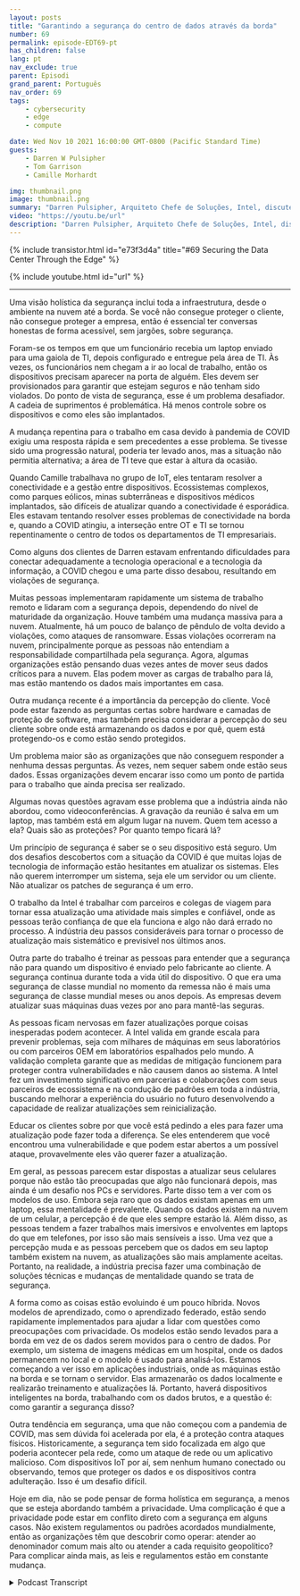 ```yaml
---
layout: posts
title: "Garantindo a segurança do centro de dados através da borda"
number: 69
permalink: episode-EDT69-pt
has_children: false
lang: pt
nav_exclude: true
parent: Episodi
grand_parent: Português
nav_order: 69
tags:
    - cybersecurity
    - edge
    - compute

date: Wed Nov 10 2021 16:00:00 GMT-0800 (Pacific Standard Time)
guests:
    - Darren W Pulsipher
    - Tom Garrison
    - Camille Morhardt

img: thumbnail.png
image: thumbnail.png
summary: "Darren Pulsipher, Arquiteto Chefe de Soluções, Intel, discute a segurança do data center através da borda com os colegas executivos da Intel e anfitriões do podcast, Tom Garrison, VP de Segurança do Cliente e Camille Morhardt, Diretora de Inovação e Comunicação de Segurança."
video: "https://youtu.be/url"
description: "Darren Pulsipher, Arquiteto Chefe de Soluções, Intel, discute a segurança do data center através da borda com os colegas executivos da Intel e anfitriões do podcast, Tom Garrison, VP de Segurança do Cliente e Camille Morhardt, Diretora de Inovação e Comunicação de Segurança."
---
```


<div>
{% include transistor.html id="e73f3d4a" title="#69 Securing the Data Center Through the Edge" %}

{% include youtube.html id="url" %}
</div>

---

Uma visão holística da segurança inclui toda a infraestrutura, desde o ambiente na nuvem até a borda. Se você não consegue proteger o cliente, não consegue proteger a empresa, então é essencial ter conversas honestas de forma acessível, sem jargões, sobre segurança.

Foram-se os tempos em que um funcionário recebia um laptop enviado para uma gaiola de TI, depois configurado e entregue pela área de TI. Às vezes, os funcionários nem chegam a ir ao local de trabalho, então os dispositivos precisam aparecer na porta de alguém. Eles devem ser provisionados para garantir que estejam seguros e não tenham sido violados. Do ponto de vista de segurança, esse é um problema desafiador. A cadeia de suprimentos é problemática. Há menos controle sobre os dispositivos e como eles são implantados.

A mudança repentina para o trabalho em casa devido à pandemia de COVID exigiu uma resposta rápida e sem precedentes a esse problema. Se tivesse sido uma progressão natural, poderia ter levado anos, mas a situação não permitia alternativa; a área de TI teve que estar à altura da ocasião.

Quando Camille trabalhava no grupo de IoT, eles tentaram resolver a conectividade e a gestão entre dispositivos. Ecossistemas complexos, como parques eólicos, minas subterrâneas e dispositivos médicos implantados, são difíceis de atualizar quando a conectividade é esporádica. Eles estavam tentando resolver esses problemas de conectividade na borda e, quando a COVID atingiu, a interseção entre OT e TI se tornou repentinamente o centro de todos os departamentos de TI empresariais.

Como alguns dos clientes de Darren estavam enfrentando dificuldades para conectar adequadamente a tecnologia operacional e a tecnologia da informação, a COVID chegou e uma parte disso desabou, resultando em violações de segurança.

Muitas pessoas implementaram rapidamente um sistema de trabalho remoto e lidaram com a segurança depois, dependendo do nível de maturidade da organização. Houve também uma mudança massiva para a nuvem. Atualmente, há um pouco de balanço de pêndulo de volta devido a violações, como ataques de ransomware. Essas violações ocorreram na nuvem, principalmente porque as pessoas não entendiam a responsabilidade compartilhada pela segurança. Agora, algumas organizações estão pensando duas vezes antes de mover seus dados críticos para a nuvem. Elas podem mover as cargas de trabalho para lá, mas estão mantendo os dados mais importantes em casa.

Outra mudança recente é a importância da percepção do cliente. Você pode estar fazendo as perguntas certas sobre hardware e camadas de proteção de software, mas também precisa considerar a percepção do seu cliente sobre onde está armazenando os dados e por quê, quem está protegendo-os e como estão sendo protegidos.

Um problema maior são as organizações que não conseguem responder a nenhuma dessas perguntas. Às vezes, nem sequer sabem onde estão seus dados. Essas organizações devem encarar isso como um ponto de partida para o trabalho que ainda precisa ser realizado.

Algumas novas questões agravam esse problema que a indústria ainda não abordou, como videoconferências. A gravação da reunião é salva em um laptop, mas também está em algum lugar na nuvem. Quem tem acesso a ela? Quais são as proteções? Por quanto tempo ficará lá?

Um princípio de segurança é saber se o seu dispositivo está seguro. Um dos desafios descobertos com a situação da COVID é que muitas lojas de tecnologia de informação estão hesitantes em atualizar os sistemas. Eles não querem interromper um sistema, seja ele um servidor ou um cliente. Não atualizar os patches de segurança é um erro.

O trabalho da Intel é trabalhar com parceiros e colegas de viagem para tornar essa atualização uma atividade mais simples e confiável, onde as pessoas terão confiança de que ela funciona e algo não dará errado no processo. A indústria deu passos consideráveis ​​para tornar o processo de atualização mais sistemático e previsível nos últimos anos.

Outra parte do trabalho é treinar as pessoas para entender que a segurança não para quando um dispositivo é enviado pelo fabricante ao cliente. A segurança continua durante toda a vida útil do dispositivo. O que era uma segurança de classe mundial no momento da remessa não é mais uma segurança de classe mundial meses ou anos depois. As empresas devem atualizar suas máquinas duas vezes por ano para mantê-las seguras.

As pessoas ficam nervosas em fazer atualizações porque coisas inesperadas podem acontecer. A Intel valida em grande escala para prevenir problemas, seja com milhares de máquinas em seus laboratórios ou com parceiros OEM em laboratórios espalhados pelo mundo. A validação completa garante que as medidas de mitigação funcionem para proteger contra vulnerabilidades e não causem danos ao sistema. A Intel fez um investimento significativo em parcerias e colaborações com seus parceiros de ecossistema e na condução de padrões em toda a indústria, buscando melhorar a experiência do usuário no futuro desenvolvendo a capacidade de realizar atualizações sem reinicialização.

Educar os clientes sobre por que você está pedindo a eles para fazer uma atualização pode fazer toda a diferença. Se eles entenderem que você encontrou uma vulnerabilidade e que podem estar abertos a um possível ataque, provavelmente eles vão querer fazer a atualização.

Em geral, as pessoas parecem estar dispostas a atualizar seus celulares porque não estão tão preocupadas que algo não funcionará depois, mas ainda é um desafio nos PCs e servidores. Parte disso tem a ver com os modelos de uso. Embora seja raro que os dados existam apenas em um laptop, essa mentalidade é prevalente. Quando os dados existem na nuvem de um celular, a percepção é de que eles sempre estarão lá. Além disso, as pessoas tendem a fazer trabalhos mais imersivos e envolventes em laptops do que em telefones, por isso são mais sensíveis a isso. Uma vez que a percepção muda e as pessoas percebem que os dados em seu laptop também existem na nuvem, as atualizações são mais amplamente aceitas. Portanto, na realidade, a indústria precisa fazer uma combinação de soluções técnicas e mudanças de mentalidade quando se trata de segurança.

A forma como as coisas estão evoluindo é um pouco híbrida. Novos modelos de aprendizado, como o aprendizado federado, estão sendo rapidamente implementados para ajudar a lidar com questões como preocupações com privacidade. Os modelos estão sendo levados para a borda em vez de os dados serem movidos para o centro de dados. Por exemplo, um sistema de imagens médicas em um hospital, onde os dados permanecem no local e o modelo é usado para analisá-los. Estamos começando a ver isso em aplicações industriais, onde as máquinas estão na borda e se tornam o servidor. Elas armazenarão os dados localmente e realizarão treinamento e atualizações lá. Portanto, haverá dispositivos inteligentes na borda, trabalhando com os dados brutos, e a questão é: como garantir a segurança disso?

Outra tendência em segurança, uma que não começou com a pandemia de COVID, mas sem dúvida foi acelerada por ela, é a proteção contra ataques físicos. Historicamente, a segurança tem sido focalizada em algo que poderia acontecer pela rede, como um ataque de rede ou um aplicativo malicioso. Com dispositivos IoT por aí, sem nenhum humano conectado ou observando, temos que proteger os dados e os dispositivos contra adulteração. Isso é um desafio difícil.

Hoje em dia, não se pode pensar de forma holística em segurança, a menos que se esteja abordando também a privacidade. Uma complicação é que a privacidade pode estar em conflito direto com a segurança em alguns casos. Não existem regulamentos ou padrões acordados mundialmente, então as organizações têm que descobrir como operar: atender ao denominador comum mais alto ou atender a cada requisito geopolítico? Para complicar ainda mais, as leis e regulamentos estão em constante mudança.



<details>
<summary> Podcast Transcript </summary>

<p></p>

</details>

